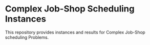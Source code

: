 # Complex Job-Shop Scheduling Instances

This repository provides instances and results for Complex Job-Shop scheduling Problems.

